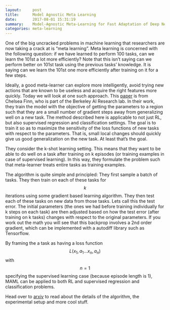 ```yaml
---
layout:     post
title:      Model Agnostic Meta Learning
date:       2017-08-01 15:31:19
summary:    Model-Agnostic Meta-Learning for Fast Adaptation of Deep Networks
categories: meta-learning
---
```


One of the big uncracked problems in machine learning that researchers are now taking a crack at is “meta learning”. Meta learning is concerned with the following question: if we have learned to perform 100 tasks, can we learn the 101st a lot more efficiently? Note that this isn’t saying can we perform better on 101st task using the previous tasks’ knowledge. It is saying can we learn the 101st one more efficiently after training on it for a few steps.

Ideally, a good meta-learner can explore more intelligently, avoid trying new actions that are known to be useless and acquire the right features more quickly. Today we will look at one such approach. This [paper](https://arxiv.org/abs/1703.03400) is from Chelsea Finn, who is part of the Berkeley AI Research lab. In their work, they train the model with the objective of getting the parameters to a region such that they are a small number of gradient steps away from generalizing well on a new task. The method described here is applicable to not just RL, but also supervised regression and classification settings. The goal is to train it so as to maximize the sensitivity of the loss functions of new tasks with respect to the parameters. That is, small local changes should quickly give us good generalization on the new task. At least that’s the goal.

They consider the k-shot learning setting. This means that they want to be able to do well on a task after training on k episodes (or training examples in case of supervised learning). In this way, they formulate the problem such that meta-learner treats entire tasks as training examples. 

The algorithm is quite simple and principled: They first sample a batch of tasks. They then train on each of these tasks for $$k$$ iterations using some gradient based learning algorithm. They then test each of these tasks on new data from those tasks. Lets call this the test error. The initial parameters (the ones we had before training individually for k steps on each task) are then adjusted based on how the test error (after training on k tasks) changes with respect to the original parameters. If you work out the math you will see that this backprop involves a 2nd order gradient, which can be implemented with a autodiff library such as Tensorflow.

By framing the a task as having a loss function $$L(x_1, a_1...x_n, a_n)$$ with $$n = 1$$ specifying the supervised learning case (because episode length is 1), MAML can be applied to both RL and supervised regression and classification problems.

Head over to [arxiv](https://arxiv.org/abs/1703.03400) to read about the details of the algorithm, the experimental setup and more cool stuff.
